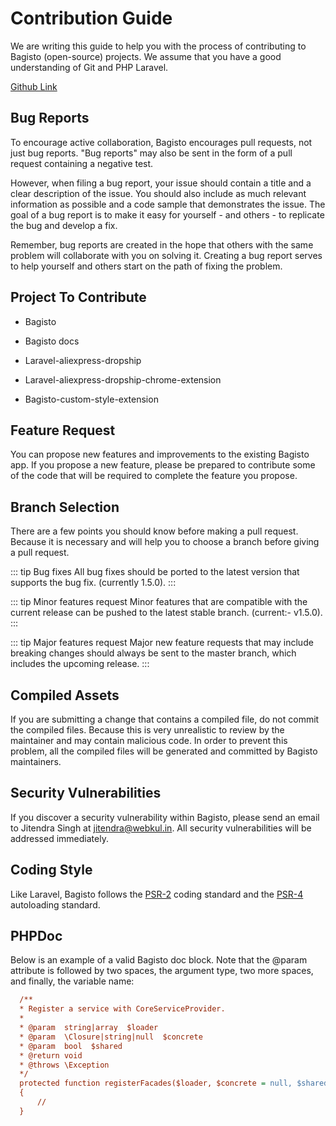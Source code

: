 # Contribution Guide

We are writing this guide to help you with the process of contributing to Bagisto (open-source) projects. We assume that you have a good understanding of Git and PHP Laravel.

[Github Link](https://github.com/bagisto/bagisto/)

## Bug Reports

To encourage active collaboration, Bagisto encourages pull requests, not just bug reports. "Bug reports" may also be sent in the form of a pull request containing a negative test.

However, when filing a bug report, your issue should contain a title and a clear description of the issue. You should also include as much relevant information as possible and a code sample that demonstrates the issue. The goal of a bug report is to make it easy for yourself - and others - to replicate the bug and develop a fix.

Remember, bug reports are created in the hope that others with the same problem will collaborate with you on solving it. Creating a bug report serves to help yourself and others start on the path of fixing the problem.

## Project To Contribute

- Bagisto

- Bagisto docs

- Laravel-aliexpress-dropship

- Laravel-aliexpress-dropship-chrome-extension

- Bagisto-custom-style-extension

## Feature Request

You can propose new features and improvements to the existing Bagisto app. If you propose a new feature, please be prepared to contribute some of the code that will be required to complete the feature you propose.

## Branch Selection

There are a few points you should know before making a pull request. Because it is necessary and will help you to choose a branch before giving a pull request.

::: tip Bug fixes
  All bug fixes should be ported to the latest version that supports the bug fix. (currently 1.5.0).
:::

::: tip Minor features request
  Minor features that are compatible with the current release can be pushed to the latest stable branch. (current:- v1.5.0).
:::

::: tip Major features request
  Major new feature requests that may include breaking changes should always be sent to the master branch, which includes the upcoming release.
:::

## Compiled Assets

If you are submitting a change that contains a compiled file, do not commit the compiled files. Because this is very unrealistic to review by the maintainer and may contain malicious code. In order to prevent this problem, all the compiled files will be generated and committed by Bagisto maintainers.

## Security Vulnerabilities

If you discover a security vulnerability within Bagisto, please send an email to Jitendra Singh at [jitendra@webkul.in](mailto:jitendra@webkul.in). All security vulnerabilities will be addressed immediately.

## Coding Style

Like Laravel, Bagisto follows the [PSR-2](https://github.com/php-fig/fig-standards/blob/master/accepted/PSR-2-coding-style-guide.md) coding standard and the [PSR-4](https://github.com/php-fig/fig-standards/blob/master/accepted/PSR-4-autoloader.md) autoloading standard.

## PHPDoc

Below is an example of a valid Bagisto doc block. Note that the @param attribute is followed by two spaces, the argument type, two more spaces, and finally, the variable name:

~~~ ini
  /**
  * Register a service with CoreServiceProvider.
  *
  * @param  string|array  $loader
  * @param  \Closure|string|null  $concrete
  * @param  bool  $shared
  * @return void
  * @throws \Exception
  */
  protected function registerFacades($loader, $concrete = null, $shared = false)
  {
      //
  }
~~~
